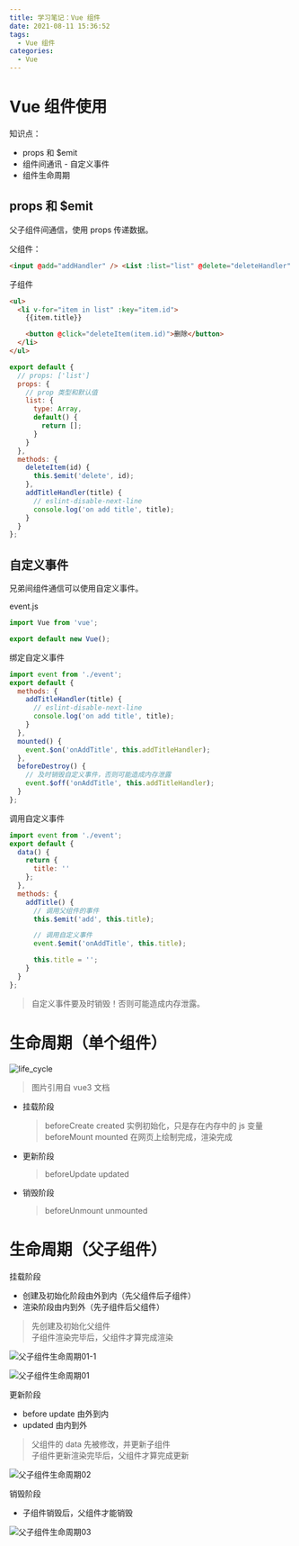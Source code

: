 ```yaml
---
title: 学习笔记：Vue 组件
date: 2021-08-11 15:36:52
tags:
  - Vue 组件
categories:
  - Vue
---
```


# Vue 组件使用

知识点：

- props 和 $emit
- 组件间通讯 - 自定义事件
- 组件生命周期

## props 和 $emit

父子组件间通信，使用 props 传递数据。

父组件：

```html
<input @add="addHandler" /> <List :list="list" @delete="deleteHandler" />
```

子组件

```html
<ul>
  <li v-for="item in list" :key="item.id">
    {{item.title}}

    <button @click="deleteItem(item.id)">删除</button>
  </li>
</ul>
```

```javascript
export default {
  // props: ['list']
  props: {
    // prop 类型和默认值
    list: {
      type: Array,
      default() {
        return [];
      }
    }
  },
  methods: {
    deleteItem(id) {
      this.$emit('delete', id);
    },
    addTitleHandler(title) {
      // eslint-disable-next-line
      console.log('on add title', title);
    }
  }
};
```

## 自定义事件

兄弟间组件通信可以使用自定义事件。

event.js

```javascript
import Vue from 'vue';

export default new Vue();
```

绑定自定义事件

```javascript
import event from './event';
export default {
  methods: {
    addTitleHandler(title) {
      // eslint-disable-next-line
      console.log('on add title', title);
    }
  },
  mounted() {
    event.$on('onAddTitle', this.addTitleHandler);
  },
  beforeDestroy() {
    // 及时销毁自定义事件，否则可能造成内存泄露
    event.$off('onAddTitle', this.addTitleHandler);
  }
};
```

调用自定义事件

```javascript
import event from './event';
export default {
  data() {
    return {
      title: ''
    };
  },
  methods: {
    addTitle() {
      // 调用父组件的事件
      this.$emit('add', this.title);

      // 调用自定义事件
      event.$emit('onAddTitle', this.title);

      this.title = '';
    }
  }
};
```

> 自定义事件要及时销毁！否则可能造成内存泄露。

# 生命周期（单个组件）

![life_cycle](lifecycle.svg)

> 图片引用自 vue3 文档

- 挂载阶段
  > beforeCreate created 实例初始化，只是存在内存中的 js 变量  
  > beforeMount mounted 在网页上绘制完成，渲染完成
- 更新阶段
  > beforeUpdate updated
- 销毁阶段
  > beforeUnmount unmounted

# 生命周期（父子组件）

挂载阶段

- 创建及初始化阶段由外到内（先父组件后子组件）
- 渲染阶段由内到外（先子组件后父组件）

> 先创建及初始化父组件  
> 子组件渲染完毕后，父组件才算完成渲染

![父子组件生命周期01-1](vue_lifecycle_01-1.png)

![父子组件生命周期01](vue_lifecycle_01.png)

更新阶段

- before update 由外到内
- updated 由内到外

> 父组件的 data 先被修改，并更新子组件  
> 子组件更新渲染完毕后，父组件才算完成更新

![父子组件生命周期02](vue_lifecycle_02.png)

销毁阶段

- 子组件销毁后，父组件才能销毁

![父子组件生命周期03](vue_lifecycle_03.png)

